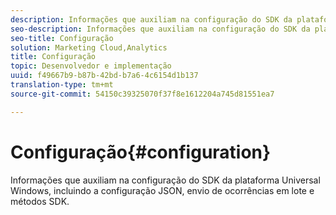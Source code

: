 ```yaml
---
description: Informações que auxiliam na configuração do SDK da plataforma Universal Windows, incluindo a configuração JSON, envio de ocorrências em lote e métodos SDK.
seo-description: Informações que auxiliam na configuração do SDK da plataforma Universal Windows, incluindo a configuração JSON, envio de ocorrências em lote e métodos SDK.
seo-title: Configuração
solution: Marketing Cloud,Analytics
title: Configuração
topic: Desenvolvedor e implementação
uuid: f49667b9-b87b-42bd-b7a6-4c6154d1b137
translation-type: tm+mt
source-git-commit: 54150c39325070f37f8e1612204a745d81551ea7

---
```



# Configuração{#configuration}

Informações que auxiliam na configuração do SDK da plataforma Universal Windows, incluindo a configuração JSON, envio de ocorrências em lote e métodos SDK.
